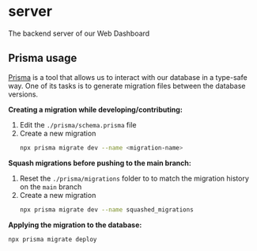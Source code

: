 # server
The backend server of our Web Dashboard

## Prisma usage

[Prisma](https://prisma.io) is a tool that allows us to interact with our database in a type-safe way. One of its tasks is to generate migration files between the database versions.

**Creating a migration while developing/contributing:**
1. Edit the `./prisma/schema.prisma` file
2. Create a new migration
    ```bash
    npx prisma migrate dev --name <migration-name>
    ```

**Squash migrations before pushing to the main branch:**
1. Reset the `./prisma/migrations` folder to to match the migration history on the `main` branch
2. Create a new migration
    ```bash
    npx prisma migrate dev --name squashed_migrations
    ```


**Applying the migration to the database:**
```bash
npx prisma migrate deploy
```

